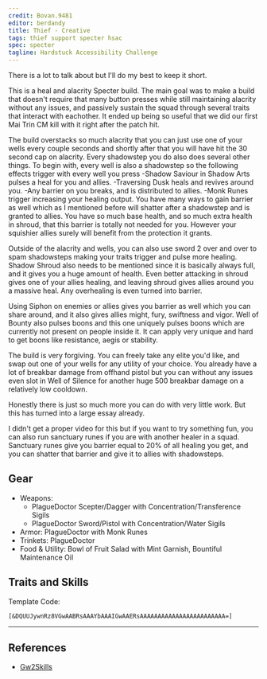 ```yaml
---
credit: Bovan.9481
editor: berdandy
title: Thief - Creative
tags: thief support specter hsac
spec: specter
tagline: Hardstuck Accessibility Challenge
---
```


There is a lot to talk about but I'll do my best to keep it short.

This is a heal and alacrity Specter build. The main goal was to make a build that doesn't require that many button presses while still maintaining alacrity without any issues, and passively sustain the squad through several traits that interact with eachother. It ended up being so useful that we did our first Mai Trin CM kill with it right after the patch hit.

The build overstacks so much alacrity that you can just use one of your wells every couple seconds and shortly after that you will have hit the 30 second cap on alacrity. Every shadowstep you do also does several other things. To begin with, every well is also a shadowstep so the following effects trigger with every well you press
-Shadow Saviour in Shadow Arts pulses a heal for you and allies.
-Traversing Dusk heals and revives around you.
-Any barrier on you breaks, and is distributed to allies.
-Monk Runes trigger increasing your healing output.
You have many ways to gain barrier as well which as I mentioned before will shatter after a shadowstep and is granted to allies. You have so much base health, and so much extra health in shroud, that this barrier is totally not needed for you. However your squishier allies surely will benefit from the protection it grants.

Outside of the alacrity and wells, you can also use sword 2 over and over to spam shadowsteps making your traits trigger and pulse more healing. Shadow Shroud also needs to be mentioned since it is basically always full, and it gives you a huge amount of health. Even better attacking in shroud gives one of your allies healing, and leaving shroud gives allies around you a massive heal. Any overhealing is even turned into barrier.

Using Siphon on enemies or allies gives you barrier as well which you can share around, and it also gives allies might, fury, swiftness and vigor. Well of Bounty also pulses boons and this one uniquely pulses boons which are currently not present on people inside it. It can apply very unique and hard to get boons like resistance, aegis or stability.

The build is very forgiving. You can freely take any elite you'd like, and swap out one of your wells for any utility of your choice. You already have a lot of breakbar damage from offhand pistol but you can without any issues even slot in Well of Silence for another huge 500 breakbar damage on a relatively low cooldown.

Honestly there is just so much more you can do with very little work. But this has turned into a large essay already.


I didn't get a proper video for this but if you want to try something fun, you can also run sanctuary runes if you are with another healer in a squad. Sanctuary runes give you barrier equal to 20% of all healing you get, and you can shatter that barrier and give it to allies with shadowsteps. 

## Gear

- Weapons:
  - PlagueDoctor Scepter/Dagger with Concentration/Transference Sigils
  - PlagueDoctor Sword/Pistol with Concentration/Water Sigils
- Armor: PlagueDoctor with Monk Runes
- Trinkets: PlagueDoctor
- Food & Utility: Bowl of Fruit Salad with Mint Garnish, Bountiful Maintenance Oil

## Traits and Skills

Template Code:

`[&DQUUJywnRz8VGwAABRsAAAYbAAAIGwAAERsAAAAAAAAAAAAAAAAAAAAAAAA=]`

---

<div
  data-armory-embed='skills'
  data-armory-ids='63292,63294,63276,63323,63275'
>
</div>
<div
  data-armory-embed='specializations'
  data-armory-ids='20,44,71'
  data-armory-20-traits='1284,1297,1135'
  data-armory-44-traits='1163,1277,1158'
  data-armory-71-traits='2275,2285,2289'
>
</div>
<script async src='https://unpkg.com/armory-embeds@^0.x.x/armory-embeds.js'></script>



## References

- [Gw2Skills](http://gw2skills.net/editor/?PaCBsixrlhyUZssUWLeOXnxfA-zRJYvxfhkYIUdCkeF47s0+mF-e)
